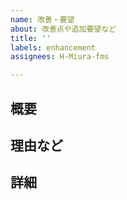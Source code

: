 ```yaml
---
name: 改善・要望
about: 改善点や追加要望など
title: ''
labels: enhancement
assignees: H-Miura-fms

---
```


## 概要

## 理由など

## 詳細
